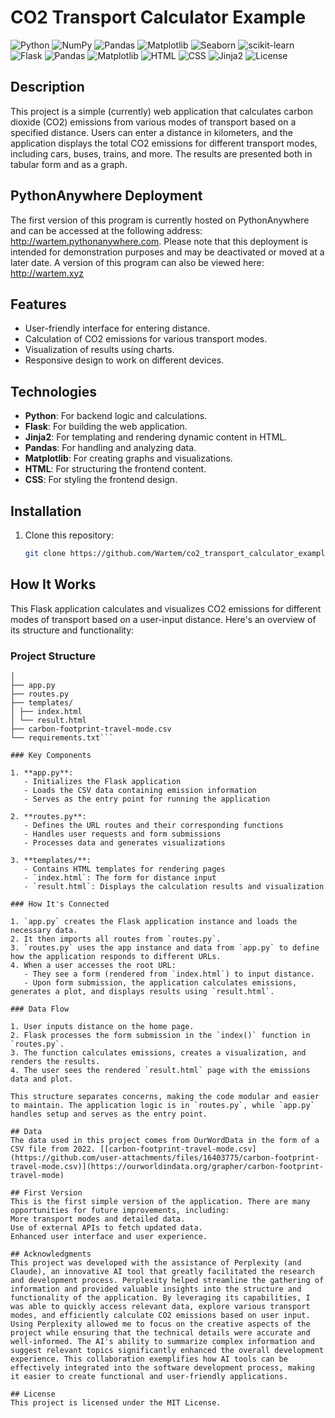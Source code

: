 # CO2 Transport Calculator Example

![Python](https://img.shields.io/badge/python-3.8%2B-blue)
![NumPy](https://img.shields.io/badge/numpy-%23013243.svg?style=flat&logo=numpy&logoColor=white)
![Pandas](https://img.shields.io/badge/pandas-%23150458.svg?style=flat&logo=pandas&logoColor=white)
![Matplotlib](https://img.shields.io/badge/Matplotlib-%23ffffff.svg?style=flat&logo=Matplotlib&logoColor=black)
![Seaborn](https://img.shields.io/badge/seaborn-%23e6b91e.svg?style=flat&logo=seaborn&logoColor=white)
![scikit-learn](https://img.shields.io/badge/scikit--learn-%23F7931E.svg?style=flat&logo=scikit-learn&logoColor=white)
![Flask](https://img.shields.io/badge/flask-2.0%2B-orange)
![Pandas](https://img.shields.io/badge/pandas-1.3%2B-brightgreen)
![Matplotlib](https://img.shields.io/badge/matplotlib-3.4%2B-yellow)
![HTML](https://img.shields.io/badge/HTML-5-red)
![CSS](https://img.shields.io/badge/CSS-3-blueviolet)
![Jinja2](https://img.shields.io/badge/jinja2-3.0%2B-green)
![License](https://img.shields.io/badge/license-MIT-green)

## Description
This project is a simple (currently) web application that calculates carbon dioxide (CO2) emissions from various modes of transport based on a specified distance. Users can enter a distance in kilometers, and the application displays the total CO2 emissions for different transport modes, including cars, buses, trains, and more. The results are presented both in tabular form and as a graph.

## PythonAnywhere Deployment
The first version of this program is currently hosted on PythonAnywhere and can be accessed at the following address: http://wartem.pythonanywhere.com. Please note that this deployment is intended for demonstration purposes and may be deactivated or moved at a later date.
A version of this program can also be viewed here: http://wartem.xyz

## Features
- User-friendly interface for entering distance.
- Calculation of CO2 emissions for various transport modes.
- Visualization of results using charts.
- Responsive design to work on different devices.

## Technologies
- **Python**: For backend logic and calculations.
- **Flask**: For building the web application.
- **Jinja2**: For templating and rendering dynamic content in HTML.
- **Pandas**: For handling and analyzing data.
- **Matplotlib**: For creating graphs and visualizations.
- **HTML**: For structuring the frontend content.
- **CSS**: For styling the frontend design.

## Installation
1. Clone this repository:
   ```bash
   git clone https://github.com/Wartem/co2_transport_calculator_example.git

## How It Works

This Flask application calculates and visualizes CO2 emissions for different modes of transport based on a user-input distance. Here's an overview of its structure and functionality:

### Project Structure
```your_project/
│
├── app.py
├── routes.py
├── templates/
│ ├── index.html
│ └── result.html
├── carbon-footprint-travel-mode.csv
└── requirements.txt```

### Key Components

1. **app.py**: 
   - Initializes the Flask application
   - Loads the CSV data containing emission information
   - Serves as the entry point for running the application

2. **routes.py**:
   - Defines the URL routes and their corresponding functions
   - Handles user requests and form submissions
   - Processes data and generates visualizations

3. **templates/**:
   - Contains HTML templates for rendering pages
   - `index.html`: The form for distance input
   - `result.html`: Displays the calculation results and visualization

### How It's Connected

1. `app.py` creates the Flask application instance and loads the necessary data.
2. It then imports all routes from `routes.py`.
3. `routes.py` uses the app instance and data from `app.py` to define how the application responds to different URLs.
4. When a user accesses the root URL:
   - They see a form (rendered from `index.html`) to input distance.
   - Upon form submission, the application calculates emissions, generates a plot, and displays results using `result.html`.

### Data Flow

1. User inputs distance on the home page.
2. Flask processes the form submission in the `index()` function in `routes.py`.
3. The function calculates emissions, creates a visualization, and renders the results.
4. The user sees the rendered `result.html` page with the emissions data and plot.

This structure separates concerns, making the code modular and easier to maintain. The application logic is in `routes.py`, while `app.py` handles setup and serves as the entry point.

## Data
The data used in this project comes from OurWordData in the form of a CSV file from 2022. [[carbon-footprint-travel-mode.csv](https://github.com/user-attachments/files/16403775/carbon-footprint-travel-mode.csv)](https://ourworldindata.org/grapher/carbon-footprint-travel-mode)

## First Version
This is the first simple version of the application. There are many opportunities for future improvements, including:
More transport modes and detailed data.
Use of external APIs to fetch updated data.
Enhanced user interface and user experience.

## Acknowledgments
This project was developed with the assistance of Perplexity (and Claude), an innovative AI tool that greatly facilitated the research and development process. Perplexity helped streamline the gathering of information and provided valuable insights into the structure and functionality of the application. By leveraging its capabilities, I was able to quickly access relevant data, explore various transport modes, and efficiently calculate CO2 emissions based on user input.
Using Perplexity allowed me to focus on the creative aspects of the project while ensuring that the technical details were accurate and well-informed. The AI's ability to summarize complex information and suggest relevant topics significantly enhanced the overall development experience. This collaboration exemplifies how AI tools can be effectively integrated into the software development process, making it easier to create functional and user-friendly applications.

## License
This project is licensed under the MIT License.
